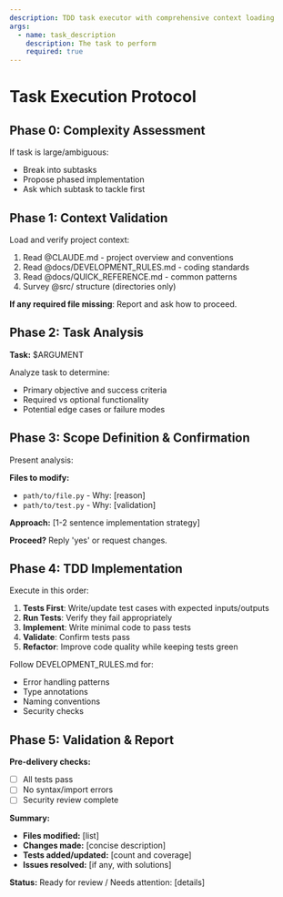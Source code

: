 ```yaml
---
description: TDD task executor with comprehensive context loading
args: 
  - name: task_description
    description: The task to perform
    required: true
---
```


# Task Execution Protocol

## Phase 0: Complexity Assessment
If task is large/ambiguous:
- Break into subtasks
- Propose phased implementation
- Ask which subtask to tackle first

## Phase 1: Context Validation
Load and verify project context:
1. Read @CLAUDE.md - project overview and conventions
2. Read @docs/DEVELOPMENT_RULES.md - coding standards
3. Read @docs/QUICK_REFERENCE.md - common patterns
4. Survey @src/ structure (directories only)

**If any required file missing**: Report and ask how to proceed.

## Phase 2: Task Analysis
**Task:** $ARGUMENT

Analyze task to determine:
- Primary objective and success criteria
- Required vs optional functionality
- Potential edge cases or failure modes


## Phase 3: Scope Definition & Confirmation
Present analysis:

**Files to modify:**
- `path/to/file.py` - Why: [reason]
- `path/to/test.py` - Why: [validation]

**Approach:**
[1-2 sentence implementation strategy]

**Proceed?** Reply 'yes' or request changes.

## Phase 4: TDD Implementation
Execute in this order:
1. **Tests First**: Write/update test cases with expected inputs/outputs
2. **Run Tests**: Verify they fail appropriately
3. **Implement**: Write minimal code to pass tests
4. **Validate**: Confirm tests pass
5. **Refactor**: Improve code quality while keeping tests green

Follow DEVELOPMENT_RULES.md for:
- Error handling patterns
- Type annotations
- Naming conventions
- Security checks

## Phase 5: Validation & Report
**Pre-delivery checks:**
- [ ] All tests pass
- [ ] No syntax/import errors
- [ ] Security review complete

**Summary:**
- **Files modified:** [list]
- **Changes made:** [concise description]
- **Tests added/updated:** [count and coverage]
- **Issues resolved:** [if any, with solutions]

**Status:** Ready for review / Needs attention: [details]